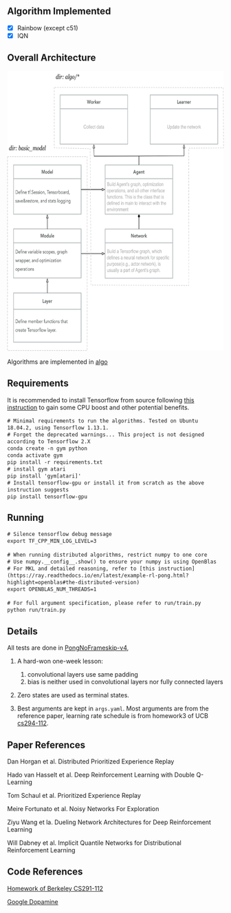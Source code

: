 ## Algorithm Implemented

- [x] Rainbow   (except c51)
- [x] IQN

## Overall Architecture

<p align="center">
<img src="/Architecture.png" alt="Architecture" height="650">
</p>

Algorithms are implemented in [algo](https://github.com/xlnwel/atari_rl/tree/master/algo)

## Requirements

It is recommended to install Tensorflow from source following [this instruction](https://www.tensorflow.org/install/source) to gain some CPU boost and other potential benefits.

```shell
# Minimal requirements to run the algorithms. Tested on Ubuntu 18.04.2, using Tensorflow 1.13.1.
# Forget the deprecated warnings... This project is not designed according to Tensorflow 2.X
conda create -n gym python
conda activate gym
pip install -r requirements.txt
# install gym atari
pip install 'gym[atari]'
# Install tensorflow-gpu or install it from scratch as the above instruction suggests
pip install tensorflow-gpu
```

## Running

```shell
# Silence tensorflow debug message
export TF_CPP_MIN_LOG_LEVEL=3

# When running distributed algorithms, restrict numpy to one core
# Use numpy.__config__.show() to ensure your numpy is using OpenBlas
# For MKL and detailed reasoning, refer to [this instruction](https://ray.readthedocs.io/en/latest/example-rl-pong.html?highlight=openblas#the-distributed-version)
export OPENBLAS_NUM_THREADS=1

# For full argument specification, please refer to run/train.py
python run/train.py
```

## Details

All tests are done in [PongNoFrameskip-v4](https://gym.openai.com/envs/Pong-v0/), 
1. A hard-won one-week lesson: 
    1. convolutional layers use same padding
    2. bias is neither used in convolutional layers nor fully connected layers

2. Zero states are used as terminal states.

3. Best arguments are kept in `args.yaml`. Most arguments are from the reference paper, learning rate schedule is from homework3 of UCB [cs294-112](http://rail.eecs.berkeley.edu/deeprlcourse/).

## Paper References

Dan Horgan et al. Distributed Prioritized Experience Replay 

Hado van Hasselt et al. Deep Reinforcement Learning with Double Q-Learning

Tom Schaul et al. Prioritized Experience Replay

Meire Fortunato et al. Noisy Networks For Exploration

Ziyu Wang et la. Dueling Network Architectures for Deep Reinforcement Learning

Will Dabney et al. Implicit Quantile Networks for Distributional Reinforcement Learning

## Code References

[Homework of Berkeley CS291-112](http://rail.eecs.berkeley.edu/deeprlcourse/)

[Google Dopamine](https://github.com/google/dopamine)